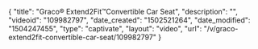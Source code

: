 {
    "title": "Graco&reg; Extend2Fit&trade;Convertible Car Seat",
    "description": "",
    "videoid": "109982797",
    "date_created": "1502521264",
    "date_modified": "1504247455",
    "type": "captivate",
    "layout": "video",
    "url": "\/v\/graco-extend2fit-convertible-car-seat\/109982797"
}